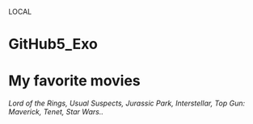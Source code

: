 LOCAL

# GitHub5_Exo

# My favorite movies

*Lord of the Rings, Usual Suspects, Jurassic Park, Interstellar, Top Gun: Maverick, Tenet, Star Wars..*
